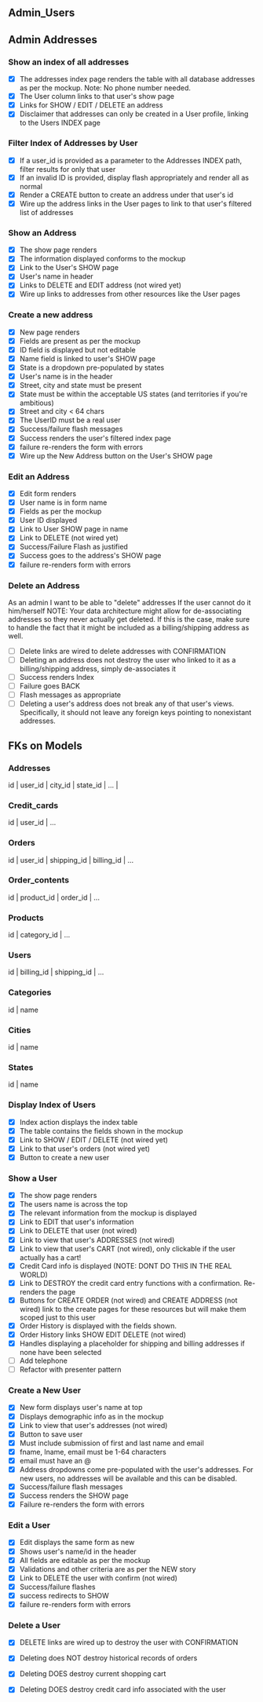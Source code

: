 ## Admin_Users



## Admin Addresses
### Show an index of all addresses
- [x] The addresses index page renders the table with all database addresses as per the mockup. Note: No phone number needed.
- [x] The User column links to that user's show page
- [x] Links for SHOW / EDIT / DELETE an address
- [x] Disclaimer that addresses can only be created in a User profile, linking to the Users INDEX page

### Filter Index of Addresses by User
- [x] If a user_id is provided as a parameter to the Addresses INDEX path, filter results for only that user
- [x] If an invalid ID is provided, display flash appropriately and render all as normal
- [x] Render a CREATE button to create an address under that user's id
- [x] Wire up the address links in the User pages to link to that user's filtered list of addresses

### Show an Address
- [x] The show page renders
- [x] The information displayed conforms to the mockup
- [x] Link to the User's SHOW page
- [x] User's name in header
- [x] Links to DELETE and EDIT address (not wired yet)
- [x] Wire up links to addresses from other resources like the User pages

### Create a new address
- [x] New page renders
- [x] Fields are present as per the mockup
- [x] ID field is displayed but not editable
- [x] Name field is linked to user's SHOW page
- [x] State is a dropdown pre-populated by states
- [x] User's name is in the header
- [x] Street, city and state must be present
- [x] State must be within the acceptable US states (and territories if you're ambitious)
- [x] Street and city < 64 chars
- [x] The UserID must be a real user
- [x] Success/failure flash messages
- [x] Success renders the user's filtered index page
- [x] failure re-renders the form with errors
- [x] Wire up the New Address button on the User's SHOW page

### Edit an Address
- [x] Edit form renders
- [x] User name is in form name
- [x] Fields as per the mockup
- [x] User ID displayed
- [x] Link to User SHOW page in name
- [x] Link to DELETE (not wired yet)
- [x] Success/Failure Flash as justified
- [x] Success goes to the address's SHOW page
- [x] failure re-renders form with errors

### Delete an Address
As an admin
I want to be able to "delete" addresses
If the user cannot do it him/herself
NOTE: Your data architecture might allow for de-associating addresses so they never actually get deleted. If this is the case, make sure to handle the fact that it might be included as a billing/shipping address as well.

- [ ] Delete links are wired to delete addresses with CONFIRMATION
- [ ] Deleting an address does not destroy the user who linked to it as a billing/shipping address, simply de-associates it
- [ ] Success renders Index
- [ ] Failure goes BACK
- [ ] Flash messages as appropriate
- [ ] Deleting a user's address does not break any of that user's views. Specifically, it should not leave any foreign keys pointing to nonexistant addresses.

## FKs on Models

### Addresses
id | user_id | city_id | state_id | ... |

### Credit_cards
id | user_id | ...

### Orders 
id | user_id | shipping_id | billing_id | ...

### Order_contents
id | product_id | order_id | ...

### Products
id | category_id | ...

### Users
id | billing_id | shipping_id | ...

### Categories
id | name 

### Cities
id | name

### States
id | name

### Display Index of Users
- [x] Index action displays the index table  
- [x] The table contains the fields shown in the mockup  
- [x] Link to SHOW / EDIT / DELETE (not wired yet)  
- [x] Link to that user's orders (not wired yet)  
- [x] Button to create a new user  

### Show a User
- [x] The show page renders  
- [x] The users name is across the top  
- [x] The relevant information from the mockup is displayed  
- [x] Link to EDIT that user's information  
- [x] Link to DELETE that user (not wired)  
- [x] Link to view that user's ADDRESSES (not wired)  
- [x] Link to view that user's CART (not wired), only clickable if the user actually has a cart!  
- [x] Credit Card info is displayed (NOTE: DONT DO THIS IN THE REAL WORLD)  
- [x] Link to DESTROY the credit card entry functions with a confirmation. Re-renders the page  
- [x] Buttons for CREATE ORDER (not wired) and CREATE ADDRESS (not wired) link to the create pages for these resources but will make them scoped just to this user  
- [x] Order History is displayed with the fields shown.  
- [x] Order History links SHOW EDIT DELETE (not wired)  
- [x] Handles displaying a placeholder for shipping and billing addresses if none have been selected  
- [ ] Add telephone
- [ ] Refactor with presenter pattern

### Create a New User
- [x] New form displays user's name at top  
- [x] Displays demographic info as in the mockup  
- [x] Link to view that user's addresses (not wired)  
- [x] Button to save user  
- [x] Must include submission of first and last name and email  
- [x] fname, lname, email must be 1-64 characters  
- [x] email must have an @  
- [x] Address dropdowns come pre-populated with the user's addresses. For new users, no addresses will be available and this can be disabled.  
- [x] Success/failure flash messages  
- [x] Success renders the SHOW page  
- [x] Failure re-renders the form with errors  

### Edit a User
- [x] Edit displays the same form as new  
- [x] Shows user's name/id in the header  
- [x] All fields are editable as per the mockup  
- [x] Validations and other criteria are as per the NEW story  
- [x] Link to DELETE the user with confirm (not wired)  
- [x] Success/failure flashes  
- [x] success redirects to SHOW  
- [x] failure re-renders form with errors  

### Delete a User
- [x] DELETE links are wired up to destroy the user with CONFIRMATION  
- [x] Deleting does NOT destroy historical records of orders  
- [x] Deleting DOES destroy current shopping cart  
- [x] Deleting DOES destroy credit card info associated with the user  




